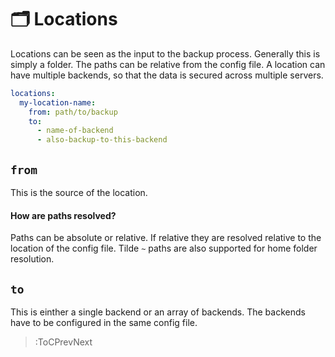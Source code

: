 # 🗂 Locations

Locations can be seen as the input to the backup process. Generally this is simply a folder.
The paths can be relative from the config file. A location can have multiple backends, so that the data is secured across multiple servers.

```yaml | .autorestic.yml
locations:
  my-location-name:
    from: path/to/backup
    to:
      - name-of-backend
      - also-backup-to-this-backend
```

## `from`

This is the source of the location.

#### How are paths resolved?

Paths can be absolute or relative. If relative they are resolved relative to the location of the config file. Tilde `~` paths are also supported for home folder resolution.

## `to`

This is einther a single backend or an array of backends. The backends have to be configured in the same config file.

> :ToCPrevNext
